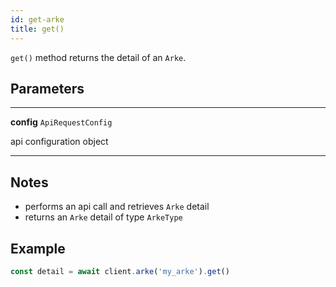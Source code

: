 ```yaml
---
id: get-arke
title: get()
---
```


`get()` method returns the detail of an `Arke`.


## Parameters

---

**config** `ApiRequestConfig`

api configuration object

---

## Notes

* performs an api call and retrieves `Arke` detail
* returns an `Arke` detail of type `ArkeType`

## Example

```js
const detail = await client.arke('my_arke').get()
```

